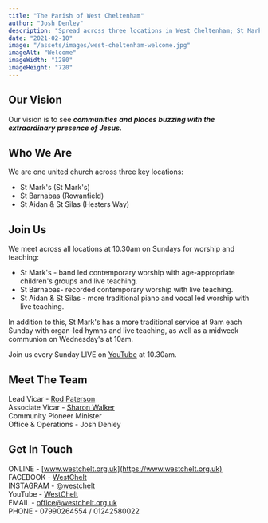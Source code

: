 ```yaml
---
title: "The Parish of West Cheltenham"
author: "Josh Denley"
description: "Spread across three locations in West Cheltenham; St Mark's (St Mark's), St Barnabas (Rowanfield) and St Aidan & St Silas (Hesters Way), we want to see communities and places buzzing with the extraordinary presence of Jesus! With both modern and traditional services, we have something for everyone."
date: "2021-02-10"
image: "/assets/images/west-cheltenham-welcome.jpg"
imageAlt: "Welcome"
imageWidth: "1280"
imageHeight: "720"
---
```


## Our Vision
Our vision is to see ***communities and places buzzing with the extraordinary presence of Jesus.***


## Who We Are
We are one united church across three key locations:
- St Mark's (St Mark's)
- St Barnabas (Rowanfield)
- St Aidan & St Silas (Hesters Way)

## Join Us

We meet across all locations at 10.30am on Sundays for worship and teaching:

* St Mark's - band led contemporary worship with age-appropriate children's groups and live teaching.
* St Barnabas- recorded contemporary worship with live teaching.
* St Aidan & St Silas - more traditional piano and vocal led worship with live teaching.

In addition to this, St Mark's has a more traditional service at 9am each Sunday with organ-led hymns and live teaching, as well as a midweek communion on Wednesday's at 10am.

Join us every Sunday LIVE on [YouTube](https://www.youtube.com/channel/UCUTYgxYwY_LSP2AekX4_kRA) at 10.30am.

## Meet The Team

Lead Vicar - [Rod Paterson](https://www.westchelt.org.uk/whos-who)  
Associate Vicar - [Sharon Walker](https://www.westchelt.org.uk/whos-who)  
Community Pioneer Minister    
Office & Operations - Josh Denley

## Get In Touch

ONLINE - [www.westchelt.org.uk](https://www.westchelt.org.uk)  
FACEBOOK - [WestChelt](https://www.facebook.com/westchelt)  
INSTAGRAM - [@westchelt](https://www.instagram.com/westchelt)  
YouTube - [WestChelt](https://www.youtube.com/westchelt)  
EMAIL - office@westchelt.org.uk  
PHONE - 07990264554 / 01242580022